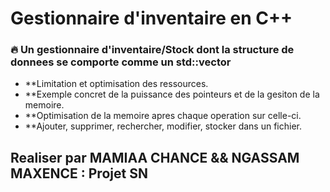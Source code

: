 # Gestionnaire d'inventaire en C++

### 🔥 Un gestionnaire d'inventaire/Stock dont la structure de donnees se comporte comme un std::vector
- **Limitation et optimisation des ressources.
- **Exemple concret de la puissance des pointeurs et de la gesiton de la memoire.
- **Optimisation de la memoire apres chaque operation sur celle-ci.
- **Ajouter, supprimer, rechercher, modifier, stocker dans un fichier.
## Realiser par MAMIAA CHANCE && NGASSAM MAXENCE : Projet SN

